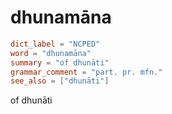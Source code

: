 # dhunamāna

``` toml
dict_label = "NCPED"
word = "dhunamāna"
summary = "of dhunāti"
grammar_comment = "part. pr. mfn."
see_also = ["dhunāti"]
```

of dhunāti


